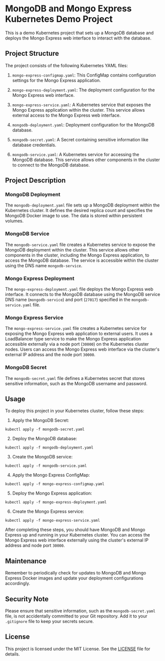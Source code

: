 # MongoDB and Mongo Express Kubernetes Demo Project

This is a demo Kubernetes project that sets up a MongoDB database and deploys the Mongo Express web interface to interact with the database.

## Project Structure

The project consists of the following Kubernetes YAML files:

1. `mongo-express-configmap.yaml`: This ConfigMap contains configuration settings for the Mongo Express application.

2. `mongo-express-deployment.yaml`: The deployment configuration for the Mongo Express web interface.

3. `mongo-express-service.yaml`: A Kubernetes service that exposes the Mongo Express application within the cluster. This service allows external access to the Mongo Express web interface.

4. `mongodb-deployment.yaml`: Deployment configuration for the MongoDB database.

5. `mongodb-secret.yaml`: A Secret containing sensitive information like database credentials.

6. `mongodb-service.yaml`: A Kubernetes service for accessing the MongoDB database. This service allows other components in the cluster to connect to the MongoDB database.

## Project Description

### MongoDB Deployment

The `mongodb-deployment.yaml` file sets up a MongoDB deployment within the Kubernetes cluster. It defines the desired replica count and specifies the MongoDB Docker image to use. The data is stored within persistent volumes.

### MongoDB Service

The `mongodb-service.yaml` file creates a Kubernetes service to expose the MongoDB deployment within the cluster. This service allows other components in the cluster, including the Mongo Express application, to access the MongoDB database. The service is accessible within the cluster using the DNS name `mongodb-service`.

### Mongo Express Deployment

The `mongo-express-deployment.yaml` file deploys the Mongo Express web interface. It connects to the MongoDB database using the MongoDB service DNS name (`mongodb-service`) and port (`27017`) specified in the `mongodb-service.yaml` file.

### Mongo Express Service

The `mongo-express-service.yaml` file creates a Kubernetes service for exposing the Mongo Express web application to external users. It uses a LoadBalancer type service to make the Mongo Express application accessible externally via a node port (`30000`) on the Kubernetes cluster nodes. Users can access the Mongo Express web interface via the cluster's external IP address and the node port `30000`.

### MongoDB Secret

The `mongodb-secret.yaml` file defines a Kubernetes secret that stores sensitive information, such as the MongoDB username and password.

## Usage

To deploy this project in your Kubernetes cluster, follow these steps:

1. Apply the MongoDB Secret:

`kubectl apply -f mongodb-secret.yaml`

2. Deploy the MongoDB database:

`kubectl apply -f mongodb-deployment.yaml`

3. Create the MongoDB service:

`kubectl apply -f mongodb-service.yaml`

4. Apply the Mongo Express ConfigMap:

`kubectl apply -f mongo-express-configmap.yaml`

5. Deploy the Mongo Express application:

`kubectl apply -f mongo-express-deployment.yaml`

6. Create the Mongo Express service:

`kubectl apply -f mongo-express-service.yaml`


After completing these steps, you should have MongoDB and Mongo Express up and running in your Kubernetes cluster. You can access the Mongo Express web interface externally using the cluster's external IP address and node port `30000`.

## Maintenance

Remember to periodically check for updates to MongoDB and Mongo Express Docker images and update your deployment configurations accordingly.

## Security Note

Please ensure that sensitive information, such as the `mongodb-secret.yaml` file, is not accidentally committed to your Git repository. Add it to your `.gitignore` file to keep your secrets secure.

## License

This project is licensed under the MIT License. See the [LICENSE](LICENSE) file for details.

